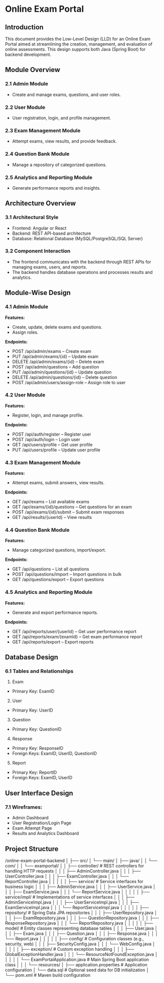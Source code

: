 # Online Exam Portal
 
## Introduction
This document provides the Low-Level Design (LLD) for an Online Exam Portal aimed at streamlining the creation, management, and evaluation of online assessments. This design supports both Java (Spring Boot) for backend development.
 
## Module Overview
### 2.1 Admin Module
- Create and manage exams, questions, and user roles.
 
### 2.2 User Module
- User registration, login, and profile management.
 
### 2.3 Exam Management Module
- Attempt exams, view results, and provide feedback.
 
### 2.4 Question Bank Module
- Manage a repository of categorized questions.
 
### 2.5 Analytics and Reporting Module
- Generate performance reports and insights.
 
## Architecture Overview
### 3.1 Architectural Style
- Frontend: Angular or React
- Backend: REST API-based architecture
- Database: Relational Database (MySQL/PostgreSQL/SQL Server)
 
### 3.2 Component Interaction
- The frontend communicates with the backend through REST APIs for managing exams, users, and reports.
- The backend handles database operations and processes results and analytics.
 
## Module-Wise Design
### 4.1 Admin Module
**Features:**
- Create, update, delete exams and questions.
- Assign roles.

**Endpoints:**
- POST /api/admin/exams – Create exam
- PUT /api/admin/exams/{id} – Update exam
- DELETE /api/admin/exams/{id} – Delete exam
- POST /api/admin/questions – Add question
- PUT /api/admin/questions/{id} – Update question
- DELETE /api/admin/questions/{id} – Delete question
- POST /api/admin/users/assign-role – Assign role to user
 
### 4.2 User Module
**Features:**
- Register, login, and manage profile.

**Endpoints:**
- POST /api/auth/register – Register user
- POST /api/auth/login – Login user
- GET /api/users/profile – Get user profile
- PUT /api/users/profile – Update user profile
 
### 4.3 Exam Management Module
**Features:**
- Attempt exams, submit answers, view results.

**Endpoints:**
- GET /api/exams – List available exams
- GET /api/exams/{id}/questions – Get questions for an exam
- POST /api/exams/{id}/submit – Submit exam responses
- GET /api/results/{userId} – View results

 
### 4.4 Question Bank Module
**Features:**
- Manage categorized questions, import/export.

**Endpoints:**
- GET /api/questions – List all questions
- POST /api/questions/import – Import questions in bulk
- GET /api/questions/export – Export questions
 
### 4.5 Analytics and Reporting Module
**Features:**
- Generate and export performance reports.

**Endpoints:**
- GET /api/reports/user/{userId} – Get user performance report
- GET /api/reports/exam/{examId} – Get exam performance report
- GET /api/reports/export – Export reports

 
## Database Design
### 6.1 Tables and Relationships
1. Exam
  - Primary Key: ExamID
2. User
  - Primary Key: UserID
3. Question
  - Primary Key: QuestionID
4. Response
  - Primary Key: ResponseID
  - Foreign Keys: ExamID, UserID, QuestionID
5. Report
  - Primary Key: ReportID
  - Foreign Keys: ExamID, UserID
 
## User Interface Design
### 7.1 Wireframes:
- Admin Dashboard
- User Registration/Login Page
- Exam Attempt Page
- Results and Analytics Dashboard
 
 
## Project Structure
/online-exam-portal-backend
│
├── src/
│   └── main/
│       ├── java/
│       │   └── com/
│       │       └── examportal/
│       │           ├── controller/          # REST controllers for handling HTTP requests
│       │           │   ├── AdminController.java
│       │           │   ├── UserController.java
│       │           │   ├── ExamController.java
│       │           │   └── ReportController.java
│       │           │
│       │           ├── service/             # Service interfaces for business logic
│       │           │   ├── AdminService.java
│       │           │   ├── UserService.java
│       │           │   ├── ExamService.java
│       │           │   └── ReportService.java
│       │           │
│       │           ├── service/impl/        # Implementations of service interfaces
│       │           │   ├── AdminServiceImpl.java
│       │           │   ├── UserServiceImpl.java
│       │           │   ├── ExamServiceImpl.java
│       │           │   └── ReportServiceImpl.java
│       │           │
│       │           ├── repository/          # Spring Data JPA repositories
│       │           │   ├── UserRepository.java
│       │           │   ├── ExamRepository.java
│       │           │   ├── QuestionRepository.java
│       │           │   ├── ResponseRepository.java
│       │           │   └── ReportRepository.java
│       │           │
│       │           ├── model/               # Entity classes representing database tables
│       │           │   ├── User.java
│       │           │   ├── Exam.java
│       │           │   ├── Question.java
│       │           │   ├── Response.java
│       │           │   └── Report.java
│       │           │
│       │           ├── config/              # Configuration classes (e.g., security, web)
│       │           │   ├── SecurityConfig.java
│       │           │   └── WebConfig.java
│       │           │
│       │           ├── exception/           # Custom exception handling
│       │           │   ├── GlobalExceptionHandler.java
│       │           │   └── ResourceNotFoundException.java
│       │           │
│       │           └── ExamPortalApplication.java  # Main Spring Boot application class
│       │
│       └── resources/
│           ├── application.properties       # Application configuration
│           └── data.sql                     # Optional seed data for DB initialization
│
└── pom.xml                                  # Maven build configuration
